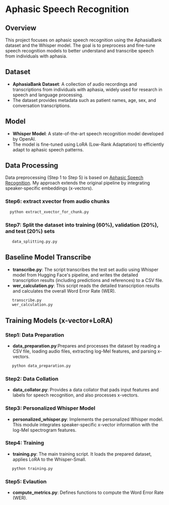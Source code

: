 # Aphasic Speech Recognition

## Overview
This project focuses on aphasic speech recognition using the AphasiaBank dataset and the Whisper model. The goal is to preprocess and fine-tune speech recognition models to better understand and transcribe speech from individuals with aphasia.

## Dataset
- **AphasiaBank Dataset**: A collection of audio recordings and transcriptions from individuals with aphasia, widely used for research in speech and language processing.
- The dataset provides metadata such as patient names, age, sex, and conversation transcriptions.

## Model
- **Whisper Model**: A state-of-the-art speech recognition model developed by OpenAI.
- The model is fine-tuned using LoRA (Low-Rank Adaptation) to efficiently adapt to aphasic speech patterns.

## Data Processing
Data preprocessing (Step 1 to Step 5) is based on [Aphasic Speech Recognition](https://github.com/Liting-Zhou/Aphasic_speech_recognition). My approach extends the original pipeline by integrating speaker-specific embeddings (x-vectors).
### Step6: extract xvector from audio chunks
 ```bash
   python extract_xvector_for_chunk.py
 ```
### Step7: Split the dataset into training (60%), validation (20%), and test (20%) sets
```bash
   data_splitting.py.py
 ```

## Baseline Model Transcribe
- **transcribe.py**: The script transcribes the test set audio using Whisper model from Hugging Face's pipeline, and writes the detailed transcription results (including predictions and references) to a CSV file.
- **wer_calculation.py**: This script reads the detailed transcription results and calculates the overall Word Error Rate (WER).
```bash
   transcribe.py
   wer_calculation.py
 ```

## Training Models (x-vector+LoRA)
### Step1:  Data Preparation
- **data_preparation.py**:Prepares and processes the dataset by reading a CSV file, loading audio files, extracting log-Mel features, and parsing x-vectors.
```bash
   python data_preparation.py
 ```
### Step2: Data Collation
- **data_collator.py**: Provides a data collator that pads input features and labels for speech recognition, and also processes x-vectors.
  
### Step3: Personalized Whisper Model
- **personalized_whisper.py**: Implements the personalized Whisper model. This module integrates speaker-specific x-vector information with the log-Mel spectrogram features.
### Step4: Training
- **training.py**: The main training script. It loads the prepared dataset, applies LoRA to the Whisper-Small.
```bash
   python training.py
 ```
### Step5: Evlaution
- **compute_metrics.py**: Defines functions to compute the Word Error Rate (WER).





  
